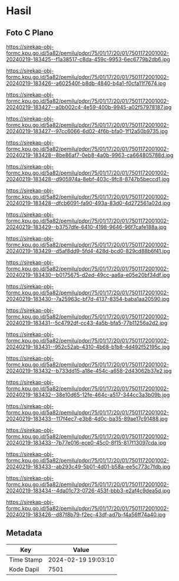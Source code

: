 # Hasil

## Foto C Plano

https://sirekap-obj-formc.kpu.go.id/5a82/pemilu/pdpr/75/01/17/20/01/7501172001002-20240219-183425--f1a38517-c8da-459c-9953-6ec6779b2db6.jpg

https://sirekap-obj-formc.kpu.go.id/5a82/pemilu/pdpr/75/01/17/20/01/7501172001002-20240219-183426--a602540f-b8db-4840-b4a1-f0cfa11f7674.jpg

https://sirekap-obj-formc.kpu.go.id/5a82/pemilu/pdpr/75/01/17/20/01/7501172001002-20240219-183427--a0b002c4-4e59-400b-9945-a02f57978187.jpg

https://sirekap-obj-formc.kpu.go.id/5a82/pemilu/pdpr/75/01/17/20/01/7501172001002-20240219-183427--97cc6066-6d02-4f6b-bfa0-1f12a50b9735.jpg

https://sirekap-obj-formc.kpu.go.id/5a82/pemilu/pdpr/75/01/17/20/01/7501172001002-20240219-183428--8be86af7-0eb8-4a0b-9963-ca664805788d.jpg

https://sirekap-obj-formc.kpu.go.id/5a82/pemilu/pdpr/75/01/17/20/01/7501172001002-20240219-183428--d905974a-8ebf-403c-9fc8-8747b5beccd1.jpg

https://sirekap-obj-formc.kpu.go.id/5a82/pemilu/pdpr/75/01/17/20/01/7501172001002-20240219-183428--dfcb6091-fa90-493a-83d0-4d272561a02d.jpg

https://sirekap-obj-formc.kpu.go.id/5a82/pemilu/pdpr/75/01/17/20/01/7501172001002-20240219-183429--b3757dfe-6410-4198-9646-96f7cafe188a.jpg

https://sirekap-obj-formc.kpu.go.id/5a82/pemilu/pdpr/75/01/17/20/01/7501172001002-20240219-183429--d5af8dd9-5fd4-428d-bcd0-829cd88b6f41.jpg

https://sirekap-obj-formc.kpu.go.id/5a82/pemilu/pdpr/75/01/17/20/01/7501172001002-20240219-183430--b0175675-d2ed-49cc-aa6a-e05e20bf34df.jpg

https://sirekap-obj-formc.kpu.go.id/5a82/pemilu/pdpr/75/01/17/20/01/7501172001002-20240219-183430--7a25963c-bf7d-4137-8354-baba1aa20590.jpg

https://sirekap-obj-formc.kpu.go.id/5a82/pemilu/pdpr/75/01/17/20/01/7501172001002-20240219-183431--5c4792df-cc43-4a5b-bfa5-77b11256a2d2.jpg

https://sirekap-obj-formc.kpu.go.id/5a82/pemilu/pdpr/75/01/17/20/01/7501172001002-20240219-183431--952c52ab-4310-4b68-b1b8-4d492f52195c.jpg

https://sirekap-obj-formc.kpu.go.id/5a82/pemilu/pdpr/75/01/17/20/01/7501172001002-20240219-183432--b733dd15-a18e-454c-a658-2d43062b37e2.jpg

https://sirekap-obj-formc.kpu.go.id/5a82/pemilu/pdpr/75/01/17/20/01/7501172001002-20240219-183432--38e10d65-12fe-464c-a517-344cc3a3b09b.jpg

https://sirekap-obj-formc.kpu.go.id/5a82/pemilu/pdpr/75/01/17/20/01/7501172001002-20240219-183433--117f4ec7-e3b8-4d0c-ba35-89ae17c91488.jpg

https://sirekap-obj-formc.kpu.go.id/5a82/pemilu/pdpr/75/01/17/20/01/7501172001002-20240219-183433--7b77e016-ece0-45c0-8f15-817f13097cda.jpg

https://sirekap-obj-formc.kpu.go.id/5a82/pemilu/pdpr/75/01/17/20/01/7501172001002-20240219-183433--ab293c49-5b01-4d01-b58a-ee5c773c7fdb.jpg

https://sirekap-obj-formc.kpu.go.id/5a82/pemilu/pdpr/75/01/17/20/01/7501172001002-20240219-183434--4da01c73-0726-453f-bbb3-e2af4c9dea5d.jpg

https://sirekap-obj-formc.kpu.go.id/5a82/pemilu/pdpr/75/01/17/20/01/7501172001002-20240219-183426--d87f8b79-f2ec-43df-ad7b-f4a56ff74a40.jpg


## Metadata

| Key        | Value               |
| ---------- | ------------------- |
| Time Stamp | 2024-02-19 19:03:10 |
| Kode Dapil | 7501                |



